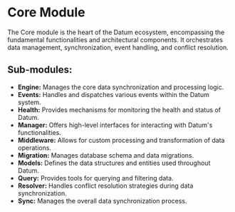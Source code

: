 # Core Module

The Core module is the heart of the Datum ecosystem, encompassing the fundamental functionalities and architectural components. It orchestrates data management, synchronization, event handling, and conflict resolution.

## Sub-modules:

-   **Engine:** Manages the core data synchronization and processing logic.
-   **Events:** Handles and dispatches various events within the Datum system.
-   **Health:** Provides mechanisms for monitoring the health and status of Datum.
-   **Manager:** Offers high-level interfaces for interacting with Datum's functionalities.
-   **Middleware:** Allows for custom processing and transformation of data operations.
-   **Migration:** Manages database schema and data migrations.
-   **Models:** Defines the data structures and entities used throughout Datum.
-   **Query:** Provides tools for querying and filtering data.
-   **Resolver:** Handles conflict resolution strategies during data synchronization.
-   **Sync:** Manages the overall data synchronization process.
